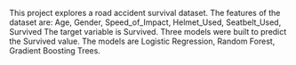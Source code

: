 This project explores a road accident survival dataset. 
The features of the dataset are: Age, Gender, Speed_of_Impact, Helmet_Used, Seatbelt_Used, Survived
The target variable is Survived. 
Three models were built to predict the Survived value. The models are Logistic Regression, Random Forest, Gradient Boosting Trees.

